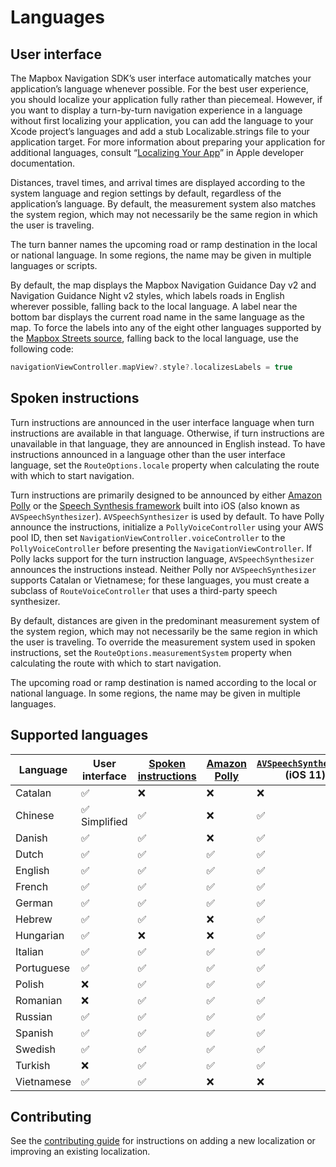 # Languages

## User interface

The Mapbox Navigation SDK’s user interface automatically matches your application’s language whenever possible. For the best user experience, you should localize your application fully rather than piecemeal. However, if you want to display a turn-by-turn navigation experience in a language without first localizing your application, you can add the language to your Xcode project’s languages and add a stub Localizable.strings file to your application target. For more information about preparing your application for additional languages, consult “[Localizing Your App](https://developer.apple.com/library/content/documentation/MacOSX/Conceptual/BPInternational/LocalizingYourApp/LocalizingYourApp.html)” in Apple developer documentation.

Distances, travel times, and arrival times are displayed according to the system language and region settings by default, regardless of the application’s language. By default, the measurement system also matches the system region, which may not necessarily be the same region in which the user is traveling.

The turn banner names the upcoming road or ramp destination in the local or national language. In some regions, the name may be given in multiple languages or scripts.

By default, the map displays the Mapbox Navigation Guidance Day v2 and Navigation Guidance Night v2 styles, which labels roads in English wherever possible, falling back to the local language. A label near the bottom bar displays the current road name in the same language as the map. To force the labels into any of the eight other languages supported by the [Mapbox Streets source](https://www.mapbox.com/vector-tiles/mapbox-streets-v7/#overview), falling back to the local language, use the following code:

```swift
navigationViewController.mapView?.style?.localizesLabels = true
```

## Spoken instructions

Turn instructions are announced in the user interface language when turn instructions are available in that language. Otherwise, if turn instructions are unavailable in that language, they are announced in English instead. To have instructions announced in a language other than the user interface language, set the `RouteOptions.locale` property when calculating the route with which to start navigation.

Turn instructions are primarily designed to be announced by either [Amazon Polly][polly] or the [Speech Synthesis framework][iossynth] built into iOS (also known as `AVSpeechSynthesizer`). `AVSpeechSynthesizer` is used by default. To have Polly announce the instructions, initialize a `PollyVoiceController` using your AWS pool ID, then set `NavigationViewController.voiceController` to the `PollyVoiceController` before presenting the `NavigationViewController`. If Polly lacks support for the turn instruction language, `AVSpeechSynthesizer` announces the instructions instead. Neither Polly nor `AVSpeechSynthesizer` supports Catalan or Vietnamese; for these languages, you must create a subclass of `RouteVoiceController` that uses a third-party speech synthesizer.

By default, distances are given in the predominant measurement system of the system region, which may not necessarily be the same region in which the user is traveling. To override the measurement system used in spoken instructions, set the `RouteOptions.measurementSystem` property when calculating the route with which to start navigation.

The upcoming road or ramp destination is named according to the local or national language. In some regions, the name may be given in multiple languages.

## Supported languages

| Language   | User interface | [Spoken instructions][osrmti] | [Amazon Polly][polly] | [`AVSpeechSynthesizer`][iossynth]<br>(iOS 11)
|------------|----------------|-------------------------------|-----------------------|----------------------------------
| Catalan    | ✅              | ❌                             | ❌                     | ❌
| Chinese    | ✅ Simplified   | ✅                             | ❌                     | ✅
| Danish     | ✅              | ✅                             | ❌                     | ✅
| Dutch      | ✅              | ✅                             | ✅                     | ✅
| English    | ✅              | ✅                             | ✅                     | ✅
| French     | ✅              | ✅                             | ✅                     | ✅
| German     | ✅              | ✅                             | ✅                     | ✅
| Hebrew     | ✅              | ✅                             | ❌                     | ✅
| Hungarian  | ✅              | ❌                             | ❌                     | ✅
| Italian    | ✅              | ✅                             | ✅                     | ✅
| Portuguese | ✅              | ✅                             | ✅                     | ✅
| Polish     | ❌              | ✅                             | ✅                     | ✅
| Romanian   | ❌              | ✅                             | ✅                     | ✅
| Russian    | ✅              | ✅                             | ✅                     | ✅
| Spanish    | ✅              | ✅                             | ✅                     | ✅
| Swedish    | ✅              | ✅                             | ✅                     | ✅
| Turkish    | ❌              | ✅                             | ✅                     | ✅
| Vietnamese | ✅              | ✅                             | ❌                     | ❌

## Contributing

See the [contributing guide](./CONTRIBUTING.md#adding-or-updating-a-localization) for instructions on adding a new localization or improving an existing localization.

[osrmti]: https://github.com/Project-OSRM/osrm-text-instructions/
[polly]: https://docs.aws.amazon.com/polly/latest/dg/SupportedLanguage.html
[iossynth]: https://developer.apple.com/documentation/avfoundation/speech_synthesis
